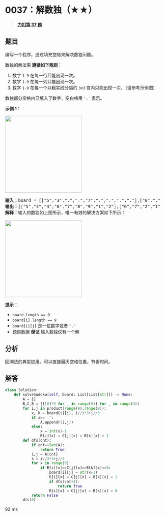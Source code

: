 # 0037：解数独（★★）


> <u>**[力扣第 37 题](https://leetcode.cn/problems/sudoku-solver/)**</u>

## 题目

<p>编写一个程序，通过填充空格来解决数独问题。</p>

<p>数独的解法需<strong> 遵循如下规则</strong>：</p>

<ol>
<li>数字 <code>1-9</code> 在每一行只能出现一次。</li>
<li>数字 <code>1-9</code> 在每一列只能出现一次。</li>
<li>数字 <code>1-9</code> 在每一个以粗实线分隔的 <code>3x3</code> 宫内只能出现一次。（请参考示例图）</li>
</ol>

<p>数独部分空格内已填入了数字，空白格用 <code>'.'</code> 表示。</p>



<div class="top-view__1vxA">
<div class="original__bRMd">
<div>
<p><strong>示例 1：</strong></p>
<img src="https://assets.leetcode-cn.com/aliyun-lc-upload/uploads/2021/04/12/250px-sudoku-by-l2g-20050714svg.png" style="height:250px; width:250px" />
<pre>
<strong>输入：</strong>board = [["5","3",".",".","7",".",".",".","."],["6",".",".","1","9","5",".",".","."],[".","9","8",".",".",".",".","6","."],["8",".",".",".","6",".",".",".","3"],["4",".",".","8",".","3",".",".","1"],["7",".",".",".","2",".",".",".","6"],[".","6",".",".",".",".","2","8","."],[".",".",".","4","1","9",".",".","5"],[".",".",".",".","8",".",".","7","9"]]
<strong>输出：</strong>[["5","3","4","6","7","8","9","1","2"],["6","7","2","1","9","5","3","4","8"],["1","9","8","3","4","2","5","6","7"],["8","5","9","7","6","1","4","2","3"],["4","2","6","8","5","3","7","9","1"],["7","1","3","9","2","4","8","5","6"],["9","6","1","5","3","7","2","8","4"],["2","8","7","4","1","9","6","3","5"],["3","4","5","2","8","6","1","7","9"]]
<strong>解释：</strong>输入的数独如上图所示，唯一有效的解决方案如下所示：

<img src=" https://assets.leetcode-cn.com/aliyun-lc-upload/uploads/2021/04/12/250px-sudoku-by-l2g-20050714_solutionsvg.png" style="height:250px; width:250px" />
</pre>



<p><strong>提示：</strong></p>

<ul>
<li><code>board.length == 9</code></li>
<li><code>board[i].length == 9</code></li>
<li><code>board[i][j]</code> 是一位数字或者 <code>'.'</code></li>
<li>题目数据 <strong>保证</strong> 输入数独仅有一个解</li>
</ul>
</div>
</div>
</div>


## 分析

回溯法的典型应用。可以直接遍历空格位置，节省时间。

## 解答

```python
class Solution:
    def solveSudoku(self, board: List[List[str]]) -> None:
        A = []
        R,C,B = [[[0]*9 for _ in range(9)] for _ in range(3)]
        for i,j in product(range(9),range(9)):
            x, k = board[i][j], i//3*3+j//3
            if x=='.':
                A.append((i,j))
            else:
                x = int(x)-1
                R[i][x] = C[j][x] = B[k][x] = 1
        def dfs(cnt):
            if cnt==len(A):
                return True
            i,j = A[cnt]
            k = i//3*3+j//3
            for x in range(9):
                if R[i][x]==C[j][x]==B[k][x]==0:
                    board[i][j] = str(x+1)
                    R[i][x] = C[j][x] = B[k][x] = 1
                    if dfs(cnt+1):
                        return True
                    R[i][x] = C[j][x] = B[k][x] = 0
            return False
        dfs(0)
```
92 ms
